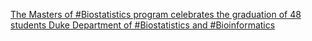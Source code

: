 [The Masters of #Biostatistics program celebrates the graduation of 48 students   Duke Department of #Biostatistics and #Bioinformatics](https://qi.tc/qi/113393)